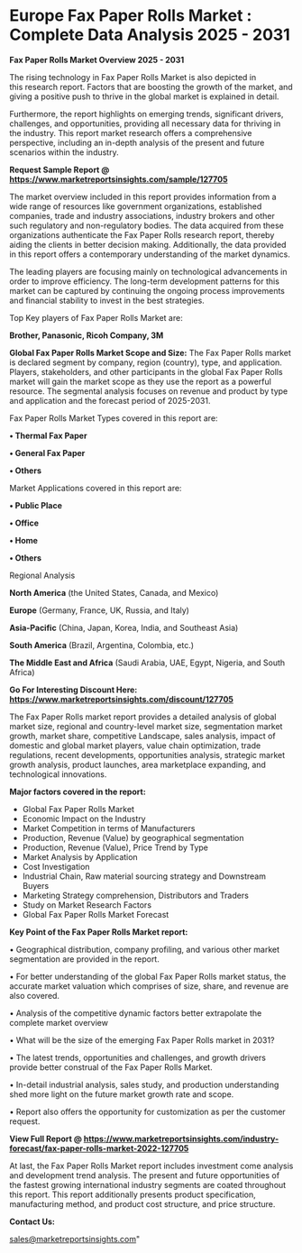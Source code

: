  # Europe Fax Paper Rolls Market : Complete Data Analysis 2025 - 2031

<Strong> Fax Paper Rolls Market Overview 2025 - 2031</strong>

The rising technology in Fax Paper Rolls Market is also depicted in this research report. Factors that are boosting the growth of the market, and giving a positive push to thrive in the global market is explained in detail.

Furthermore, the report highlights on emerging trends, significant drivers, challenges, and opportunities, providing all necessary data for thriving in the industry. This report market research offers a comprehensive perspective, including an in-depth analysis of the present and future scenarios within the industry.

<strong>Request Sample Report @ <a href=https://www.marketreportsinsights.com/sample/127705>https://www.marketreportsinsights.com/sample/127705</a></strong>

The market overview included in this report provides information from a wide range of resources like government organizations, established companies, trade and industry associations, industry brokers and other such regulatory and non-regulatory bodies. The data acquired from these organizations authenticate the Fax Paper Rolls research report, thereby aiding the clients in better decision making. Additionally, the data provided in this report offers a contemporary understanding of the market dynamics.

The leading players are focusing mainly on technological advancements in order to improve efficiency. The long-term development patterns for this market can be captured by continuing the ongoing process improvements and financial stability to invest in the best strategies.

Top Key players of Fax Paper Rolls Market are:

<strong>Brother, Panasonic, Ricoh Company, 3M</strong>

<strong><b>Global Fax Paper Rolls Market Scope and Size:</b></strong>
The Fax Paper Rolls market is declared segment by company, region (country), type, and application. Players, stakeholders, and other participants in the global Fax Paper Rolls market will gain the market scope as they use the report as a powerful resource. The segmental analysis focuses on revenue and product by type and application and the forecast period of 2025-2031.

Fax Paper Rolls Market Types covered in this report are:

<strong>• Thermal Fax Paper

• General Fax Paper

• Others</strong>

Market Applications covered in this report are:

<strong>• Public Place

• Office

• Home

• Others</strong> 

Regional Analysis

<strong>North America</strong> (the United States, Canada, and Mexico)

<strong>Europe</strong> (Germany, France, UK, Russia, and Italy)

<strong>Asia-Pacific</strong> (China, Japan, Korea, India, and Southeast Asia)

<strong>South America</strong> (Brazil, Argentina, Colombia, etc.)

<strong>The Middle East and Africa</strong> (Saudi Arabia, UAE, Egypt, Nigeria, and South Africa)

<strong>Go For Interesting Discount Here: <a href=https://www.marketreportsinsights.com/discount/127705>https://www.marketreportsinsights.com/discount/127705</a></strong>

The Fax Paper Rolls market report provides a detailed analysis of global market size, regional and country-level market size, segmentation market growth, market share, competitive Landscape, sales analysis, impact of domestic and global market players, value chain optimization, trade regulations, recent developments, opportunities analysis, strategic market growth analysis, product launches, area marketplace expanding, and technological innovations.

<strong><b>Major factors covered in the report:</b></strong>
<ul>
  <li>Global Fax Paper Rolls Market </li>
  <li>Economic Impact on the Industry</li>
  <li>Market Competition in terms of Manufacturers</li>
  <li>Production, Revenue (Value) by geographical segmentation</li>
  <li>Production, Revenue (Value), Price Trend by Type</li>
  <li>Market Analysis by Application</li>
  <li>Cost Investigation</li>
  <li>Industrial Chain, Raw material sourcing strategy and Downstream Buyers</li>
  <li>Marketing Strategy comprehension, Distributors and Traders</li>
  <li>Study on Market Research Factors</li>
  <li>Global Fax Paper Rolls Market Forecast</li>
</ul>

<strong><b>Key Point of the Fax Paper Rolls Market report:</b></strong>

• Geographical distribution, company profiling, and various other market segmentation are provided in the report.

• For better understanding of the global Fax Paper Rolls market status, the accurate market valuation which comprises of size, share, and revenue are also covered.

• Analysis of the competitive dynamic factors better extrapolate the complete market overview

• What will be the size of the emerging Fax Paper Rolls market in 2031?

• The latest trends, opportunities and challenges, and growth drivers provide better construal of the Fax Paper Rolls Market.

• In-detail industrial analysis, sales study, and production understanding shed more light on the future market growth rate and scope.

• Report also offers the opportunity for customization as per the customer request.

<strong><b>View Full Report @ <a href=https://www.marketreportsinsights.com/industry-forecast/fax-paper-rolls-market-2022-127705>https://www.marketreportsinsights.com/industry-forecast/fax-paper-rolls-market-2022-127705</a></b></strong>


At last, the Fax Paper Rolls Market report includes investment come analysis and development trend analysis. The present and future opportunities of the fastest growing international industry segments are coated throughout this report. This report additionally presents product specification, manufacturing method, and product cost structure, and price structure.

<strong>Contact Us:</strong>

sales@marketreportsinsights.com"
